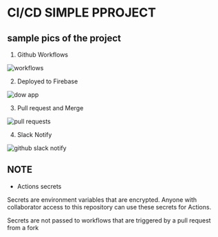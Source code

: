 # CI/CD SIMPLE PPROJECT

## sample pics of the project
1. Github Workflows

![workflows](https://user-images.githubusercontent.com/65639270/206652976-9830d89f-19ea-4217-9464-e5c4edb5cf3f.PNG)

2. Deployed to Firebase

![dow app](https://user-images.githubusercontent.com/65639270/206652413-863d7801-dfcd-4226-b56b-5168a5ac7ec3.PNG)

3. Pull request and Merge

![pull requests](https://user-images.githubusercontent.com/65639270/206653146-a39124e7-3bb5-4603-a354-e167bdc172ef.PNG)


4. Slack Notify 

![github slack notify](https://user-images.githubusercontent.com/65639270/206652547-aedc191e-eac9-4c3c-befe-b1a0a34ca0e8.PNG)

## NOTE
 * Actions secrets
 
 Secrets are environment variables that are encrypted. Anyone with collaborator access to this repository can use these secrets for Actions.

Secrets are not passed to workflows that are triggered by a pull request from a fork
